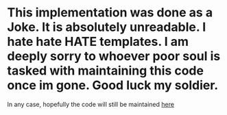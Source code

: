 # This implementation was done as a Joke. It is absolutely unreadable. I hate hate HATE templates. I am deeply sorry to whoever poor soul is tasked with maintaining this code once im gone. Good luck my soldier.

In any case, hopefully the code will still be maintained [here](https://github.com/colmenasio/extended_kolmen)